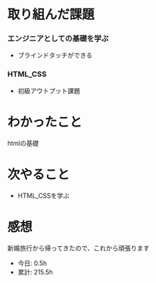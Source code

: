# 取り組んだ課題
### エンジニアとしての基礎を学ぶ
* ブラインドタッチができる
### HTML_CSS
* 初級アウトプット課題
# わかったこと
htmlの基礎
# 次やること
* HTML_CSSを学ぶ
# 感想
新婚旅行から帰ってきたので、これから頑張ります
* 今日: 0.5h
* 累計: 215.5h
